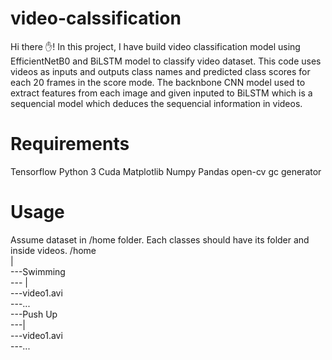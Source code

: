 # video-calssification
Hi there ✋!
In this project, I have build video classification model using EfficientNetB0 and BiLSTM model to classify video dataset.
This code uses videos as inputs and outputs class names and predicted class scores for each 20 frames in the score mode.
The backnbone CNN model used to extract features from each image and given inputed to BiLSTM which is a sequencial model which deduces the sequencial information in videos.

# Requirements
Tensorflow
Python 3
Cuda
Matplotlib
Numpy
Pandas
open-cv
gc
generator

# Usage
Assume dataset in /home folder. Each classes should have its folder and inside videos.
/home  
  |  
  ---Swimming  
     --- |  
        ---video1.avi  
        ---...  
    ---Push Up  
     ---|  
       ---video1.avi  
       ---...  


